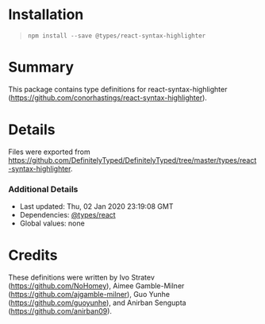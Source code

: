 # Installation
> `npm install --save @types/react-syntax-highlighter`

# Summary
This package contains type definitions for react-syntax-highlighter (https://github.com/conorhastings/react-syntax-highlighter).

# Details
Files were exported from https://github.com/DefinitelyTyped/DefinitelyTyped/tree/master/types/react-syntax-highlighter.

### Additional Details
 * Last updated: Thu, 02 Jan 2020 23:19:08 GMT
 * Dependencies: [@types/react](https://npmjs.com/package/@types/react)
 * Global values: none

# Credits
These definitions were written by Ivo Stratev (https://github.com/NoHomey), Aimee Gamble-Milner (https://github.com/ajgamble-milner), Guo Yunhe (https://github.com/guoyunhe), and Anirban Sengupta (https://github.com/anirban09).
